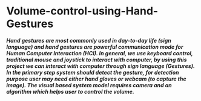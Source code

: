 # Volume-control-using-Hand-Gestures
<b><i>Hand gestures are most commonly used in day-to-day life (sign language) and hand
gestures are powerful communication mode for Human Computer Interaction (HCI). In general,
we use keyboard control, traditional mouse and joystick to interact with computer, by using this
project we can interact with computer through sign language (Gestures).
In the primary step system should detect the gesture, for detection purpose user may need either
hand gloves or webcam (to capture the image). The visual based system model requires camera
and an algorithm which helps user to control the volume.</b></i>
